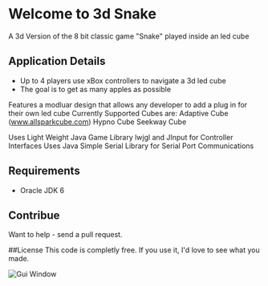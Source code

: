 # Welcome to 3d Snake
A 3d Version of the 8 bit classic game "Snake" played inside an led cube

## Application Details

* Up to 4 players use xBox controllers to navigate a 3d led cube
* The goal is to get as many apples as possible

Features a modluar design that allows any developer to add a plug in for their own led cube
Currently Supported Cubes are:
Adaptive Cube (www.allsparkcube.com)
Hypno Cube
Seekway Cube

Uses Light Weight Java Game Library lwjgl and JInput for Controller Interfaces
Uses Java Simple Serial Library for Serial Port Communications

## Requirements

* Oracle JDK 6

## Contribue
Want to help - send a pull request. 

##License 
This code is completly free. If you use it, I'd love to see what you made.

![Gui Window](https://github.com/spudstud/Snake/raw/master/img/gui.png)
